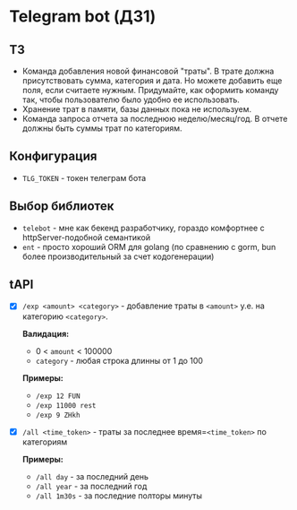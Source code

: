 # Telegram bot (ДЗ1) 
## ТЗ
- Команда добавления новой финансовой "траты". В трате должна присутствовать сумма, категория и дата. Но можете добавить еще поля, если считаете нужным. Придумайте, как оформить команду так, чтобы пользователю было удобно ее использовать.
- Хранение трат в памяти, базы данных пока не используем.
- Команда запроса отчета за последнюю неделю/месяц/год. В отчете должны быть суммы трат по категориям.
## Конфигурация
* `TLG_TOKEN` - токен телеграм бота
## Выбор библиотек
* `telebot` - мне как бекенд разработчику, гораздо комфортнее с httpServer-подобной семантикой  
* `ent` - просто хороший ORM для golang (по сравнению с gorm, bun более производительный за счет кодогенерации)
## tAPI
- [x] `/exp <amount> <category>` - добавление траты в `<amount>` у.е. на категорию `<category>`.

    **Валидация:**
    * 0 < `amount` < 100000
    * `category` - любая строка длинны от 1 до 100
   
    **Примеры:**
    * `/exp 12 FUN`
    * `/exp 11000 rest`
    * `/exp 9 ZHkh`
- [x] `/all <time_token>` - траты за последнее время=`<time_token>` по кaтегориям
  
    **Примеры:**
    * `/all day` - за последний день
    * `/all year` - за последний год
    * `/all 1m30s` - за последние полторы минуты